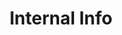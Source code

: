---
layout: research
researchcategory: Internal
structure: sims2nds
title: Internal Info
description: Some internal information about The Sims 2 Nintendo DS.
permalink: /research/sims2nds/internal
---